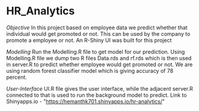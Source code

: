 # HR_Analytics
*Objective*
In this project based on employee data we predict whether that individual would get promoted or not. This can be used by the company to promote a employee or not. An R-Shiny UI was built for this project

*Modelling*
Run the Modelling.R file to get model for our prediction. Using Modelling.R file we dump two R files Data.rds and rf.rds which is then used in server.R to predict whether employee would get promoted or not. We are using random forest classifier model which is giving accuracy of 78 percent.

*User-Interface*
UI.R file gives the user interface, while the adjacent server.R connected to that is used to run the background model to predict. 
Link to Shinyapps.io - "https://hemanthk701.shinyapps.io/hr-analytics/"
